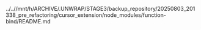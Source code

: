 ../..//mnt/h/ARCHIVE/.UNWRAP/STAGE3/backup_repository/20250803_201338_pre_refactoring/cursor_extension/node_modules/function-bind/README.md
